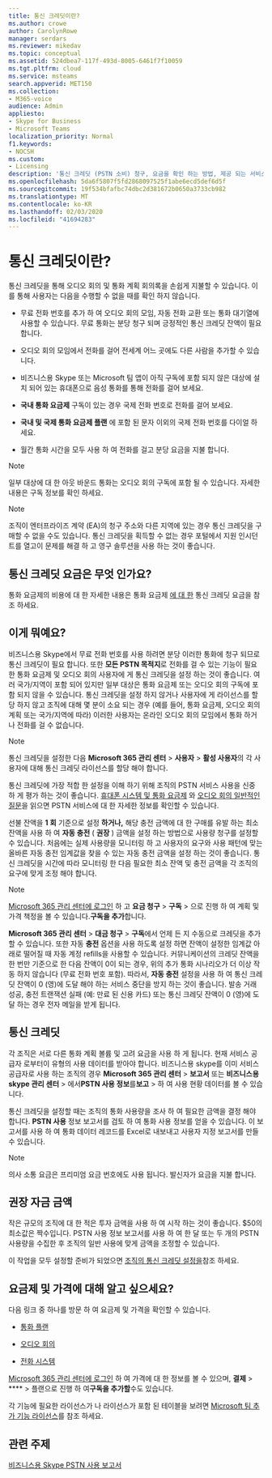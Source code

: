 ```yaml
---
title: 통신 크레딧이란?
ms.author: crowe
author: CarolynRowe
manager: serdars
ms.reviewer: mikedav
ms.topic: conceptual
ms.assetid: 524dbea7-117f-493d-8005-6461f7f10059
ms.tgt.pltfrm: cloud
ms.service: msteams
search.appverid: MET150
ms.collection:
- M365-voice
audience: Admin
appliesto:
- Skype for Business
- Microsoft Teams
localization_priority: Normal
f1.keywords:
- NOCSH
ms.custom:
- Licensing
description: '통신 크레딧 (PSTN 소비) 청구, 요금을 확인 하는 방법, 제공 되는 서비스에 대해 알아봅니다. '
ms.openlocfilehash: 5da6f5807f5fd2868097525f1abe6ecd5def6d5f
ms.sourcegitcommit: 19f534bfafbc74dbc2d381672b0650a3733cb982
ms.translationtype: MT
ms.contentlocale: ko-KR
ms.lasthandoff: 02/03/2020
ms.locfileid: "41694283"
---
```

# <a name="what-are-communications-credits"></a>통신 크레딧이란?

통신 크레딧을 통해 오디오 회의 및 통화 계획 회의록을 손쉽게 지불할 수 있습니다. 이를 통해 사용자는 다음을 수행할 수 없을 때를 확인 하지 않습니다.
  
- 무료 전화 번호를 추가 하 여 오디오 회의 모임, 자동 전화 교환 또는 통화 대기열에 사용할 수 있습니다. 무료 통화는 분당 청구 되며 긍정적인 통신 크레딧 잔액이 필요 합니다.
    
- 오디오 회의 모임에서 전화를 걸어 전세계 어느 곳에도 다른 사람을 추가할 수 있습니다.
    
- 비즈니스용 Skype 또는 Microsoft 팀 앱이 아직 구독에 포함 되지 않은 대상에 설치 되어 있는 휴대폰으로 음성 통화를 통해 전화를 걸어 보세요.
    
- **국내 통화 요금제** 구독이 있는 경우 국제 전화 번호로 전화를 걸어 보세요.
    
- **국내 및 국제 통화 요금제 플랜** 에 포함 된 문자 이외의 국제 전화 번호를 다이얼 하세요.
    
- 월간 통화 시간을 모두 사용 하 여 전화를 걸고 분당 요금을 지불 합니다.
    
> [!NOTE]
> 일부 대상에 대 한 아웃 바운드 통화는 오디오 회의 구독에 포함 될 수 있습니다. 자세한 내용은 구독 정보를 확인 하세요. 
  
> [!NOTE]
> 조직이 엔터프라이즈 계약 (EA)의 청구 주소와 다른 지역에 있는 경우 통신 크레딧을 구매할 수 없을 수도 있습니다. 통신 크레딧을 획득할 수 없는 경우 포털에서 지원 인시던트를 열고이 문제를 해결 하 고 영구 솔루션을 사용 하는 것이 좋습니다. 
  
## <a name="what-are-the-communications-credits-rates"></a>통신 크레딧 요금은 무엇 인가요?

통화 요금제의 비용에 대 한 자세한 내용은 통화 요금제 [에 대 한](https://products.office.com/en-us/microsoft-teams/online-meeting-solutions#Rates) 통신 크레딧 요금을 참조 하세요.
  
## <a name="what-is-it"></a>이게 뭐예요?

비즈니스용 Skype에서 무료 전화 번호를 사용 하려면 분당 이러한 통화에 청구 되므로 통신 크레딧이 필요 합니다. 또한 **모든 PSTN 목적지**로 전화를 걸 수 있는 기능이 필요한 통화 요금제 및 오디오 회의 사용자에 게 통신 크레딧을 설정 하는 것이 좋습니다. 여러 국가/지역이 포함 되어 있지만 일부 대상은 통화 요금제 또는 오디오 회의 구독에 포함 되지 않을 수 있습니다. 통신 크레딧을 설정 하지 않거나 사용자에 게 라이선스를 할당 하지 않고 조직에 대해 몇 분이 소요 되는 경우 (예를 들어, 통화 요금제, 오디오 회의 계획 또는 국가/지역에 따라) 이러한 사용자는 온라인 오디오 회의 모임에서 통화 하거나 전화를 걸 수 없습니다.
  
> [!NOTE]
> 통신 크레딧을 설정한 다음 **Microsoft 365 관리 센터** > **사용자** > **활성 사용자**의 각 사용자에 대해 통신 크레딧 라이선스를 할당 해야 합니다. 
  
통신 크레딧에 가장 적합 한 설정을 이해 하기 위해 조직의 PSTN 서비스 사용을 신중 하 게 평가 하는 것이 좋습니다. [휴대폰 시스템 및 통화 요금제](calling-plan-landing-page.md) 와 [오디오 회의 일반적인 질문](Audio-Conferencing-common-questions.md)을 읽으면 PSTN 서비스에 대 한 자세한 정보를 확인할 수 있습니다.
  
선불 잔액을 **1 회** 기준으로 설정 **하거나,** 해당 충전 금액에 대 한 구매를 유발 하는 최소 잔액을 사용 하 여 **자동 충전** ( **권장** ) 금액을 설정 하는 방법으로 사용량 청구를 설정할 수 있습니다. 처음에는 실제 사용량을 모니터링 하 고 사용자의 요구와 사용 패턴에 맞는 올바른 자동 충전 임계값을 찾을 수 있는 자동 충전 금액을 설정 하는 것이 좋습니다. 통신 크레딧을 시간에 따라 모니터링 한 다음 필요한 최소 잔액 및 충전 금액을 각 조직의 요구에 맞게 조정 해야 합니다.
  
> [!NOTE]
> [Microsoft 365 관리 센터에 로그인](https://portal.office.com/adminportal/home?add=sub&amp;adminportal=1#/catalog) 하 고 **요금 청구** > **구독** > 으로 진행 하 여 계획 및 가격 책정을 볼 수 있습니다.**구독을 추가**합니다. 
  
**Microsoft 365 관리 센터** > **대금 청구** > **구독**에서 언제 든 지 수동으로 크레딧을 추가할 수 있습니다. 또한 자동 **충전** 옵션을 사용 하도록 설정 하면 잔액이 설정한 임계값 아래로 떨어질 때 자동 계정 refills을 사용할 수 있습니다. 커뮤니케이션의 크레딧 잔액을 한 번만 기준으로 한 다음 잔액이 0이 되는 경우, 위의 추가 통화 시나리오가 더 이상 작동 하지 않습니다 (무료 전화 번호 포함). 따라서, **자동 충전** 설정을 사용 하 여 통신 크레딧 잔액이 0 (영)에 도달 해야 하는 서비스 중단을 방지 하는 것이 좋습니다. 발송 거래 성공, 충전 트랜잭션 실패 (예: 만료 된 신용 카드) 또는 통신 크레딧 잔액이 0 (영)에 도달 하는 경우 전자 메일을 받게 됩니다.
  
## <a name="communications-credits"></a>통신 크레딧

각 조직은 서로 다른 통화 계획 볼륨 및 고려 요금을 사용 하 게 됩니다. 현재 서비스 공급자 로부터이 유형의 사용 데이터를 받아야 합니다. 비즈니스용 skype를 이미 서비스 공급자로 사용 하는 조직의 경우 **Microsoft 365 관리 센터** > **보고서** 또는 **비즈니스용 skype 관리 센터** > 에서**PSTN 사용 정보**를**보고** > 하 여 사용 현황 데이터를 볼 수 있습니다.
  
통신 크레딧을 설정할 때는 조직의 통화 사용량을 조사 하 여 필요한 금액을 결정 해야 합니다. **PSTN 사용** 정보 보고서를 검토 하 여 통화 사용 정보를 얻을 수 있습니다. 이 보고서를 사용 하 여 통화 데이터 레코드를 Excel로 내보내고 사용자 지정 보고서를 만들 수 있습니다.

> [!NOTE]
> 의사 소통 요금은 프리미엄 요금 번호에도 사용 됩니다. 발신자가 요금을 지불 합니다.
  
## <a name="recommended-funding-amounts"></a>권장 자금 금액

작은 규모의 조직에 대 한 적은 투자 금액을 사용 하 여 시작 하는 것이 좋습니다. $50의 최소값은 짝수입니다. PSTN 사용 정보 보고서를 사용 하 여 한 달 또는 두 개의 PSTN 사용량을 수집한 후 조직의 일반 사용에 맞게 금액을 조정할 수 있습니다.
  
이 작업을 모두 설정할 준비가 되었으면 [조직의 통신 크레딧 설정을](set-up-communications-credits-for-your-organization.md)참조 하세요.
  
## <a name="want-to-know-about-plans-and-pricing"></a>요금제 및 가격에 대해 알고 싶으세요?

다음 링크 중 하나를 방문 하 여 요금제 및 가격을 확인할 수 있습니다.
  
- [통화 플랜](https://go.microsoft.com/fwlink/?linkid=799761)
    
- [오디오 회의](https://go.microsoft.com/fwlink/?linkid=799762)
    
- [전화 시스템](https://go.microsoft.com/fwlink/?linkid=799763 )
    
[Microsoft 365 관리 센터에 로그인](https://portal.office.com/adminportal/home?add=sub&amp;adminportal=1#/catalog) 하 여 가격에 대 한 정보를 볼 수 있으며, **결제** > **** > 플랜으로 진행 하 여**구독을 추가할**수도 있습니다.
  
각 기능에 필요한 라이선스가 나 라이선스가 포함 된 테이블을 보려면 [Microsoft 팀 추가 기능 라이선스](teams-add-on-licensing/microsoft-teams-add-on-licensing.md)를 참조 하세요.
  
## <a name="related-topics"></a>관련 주제
[비즈니스용 Skype PSTN 사용 보고서](/SkypeForBusiness/skype-for-business-online-reporting/pstn-usage-report)

  
 
